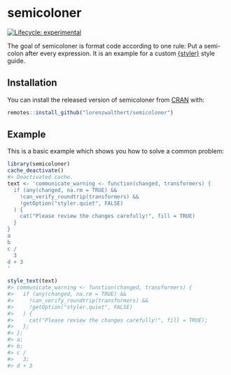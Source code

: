 
<!-- README.md is generated from README.Rmd. Please edit that file -->

# semicoloner

<!-- badges: start -->

[![Lifecycle:
experimental](https://img.shields.io/badge/lifecycle-experimental-orange.svg)](https://lifecycle.r-lib.org/articles/stages.html#experimental)
<!-- badges: end -->

The goal of semicoloner is format code according to one rule: Put a
semi-colon after every expression. It is an example for a custom
[{styler}](https://styler.r-lib.org) style guide.

## Installation

You can install the released version of semicoloner from
[CRAN](https://CRAN.R-project.org) with:

``` r
remotes::install_github("lorenzwalthert/semicoloner")
```

## Example

This is a basic example which shows you how to solve a common problem:

``` r
library(semicoloner)
cache_deactivate()
#> Deactivated cache.
text <- 'communicate_warning <- function(changed, transformers) {
  if (any(changed, na.rm = TRUE) &&
    !can_verify_roundtrip(transformers) &&
    !getOption("styler.quiet", FALSE)
  ) {
    cat("Please review the changes carefully!", fill = TRUE)
  }
}
a
b
c /
  3
d + 3
'

style_text(text)
#> communicate_warning <- function(changed, transformers) {
#>   if (any(changed, na.rm = TRUE) &&
#>     !can_verify_roundtrip(transformers) &&
#>     !getOption("styler.quiet", FALSE)
#>   ) {
#>     cat("Please review the changes carefully!", fill = TRUE);
#>   };
#> };
#> a;
#> b;
#> c /
#>   3;
#> d + 3
```
